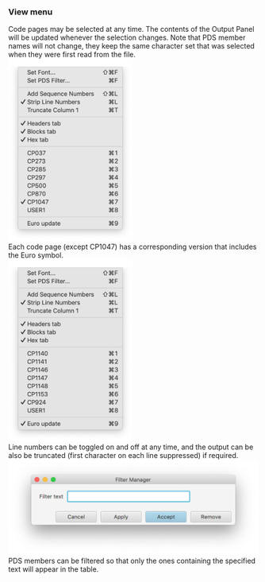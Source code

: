 ### View menu

Code pages may be selected at any time. The contents of the Output Panel will be updated whenever the selection changes.
Note that PDS member names will not change, they keep the same character set that was selected when they were first read
from the file.   
<img src="xmit-view-menu-1.png" alt="view1" width="250"/>  
Each code page (except CP1047) has a corresponding version that includes the Euro symbol.  
<img src="xmit-view-menu-2.png" alt="view2" width="250"/>  
Line numbers can be toggled on and off at any time, and the output can be also be truncated (first character on each
line suppressed) if required.  
<img src="xmit-filter.png" alt="filter" width="600"/>  
PDS members can be filtered so that only the ones containing the specified text will appear in the table.
